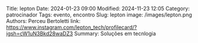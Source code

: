 Title: lepton
Date: 2024-01-23 09:00
Modified: 2024-11-23 12:05
Category: patrocinador
Tags: evento, encontro
Slug: lepton
image: /images/lepton.png
Authors: Perceu Bertoletti
link: https://www.instagram.com/lepton_tech/profilecard/?igsh=cW1uN3Bkd28waDZ3
Summary: Soluções em tecnlogia
